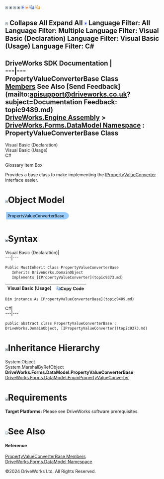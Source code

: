 ![](dotnetimages/collapse.gif) ![](dotnetimages/expand.gif) ![](dotnetimages/collapse.gif) ![](dotnetimages/expand.gif) ![](dotnetimages/drpdown.gif) ![](dotnetimages/drpdown_orange.gif) ![](dotnetimages/copycode.gif) ![](dotnetimages/copycodeHighlight.gif)

![](dotnetimages/collapse.gif) Collapse All Expand All ![](dotnetimages/drpdown.gif) Language Filter: All  Language Filter: Multiple  Language Filter: Visual Basic (Declaration) Language Filter: Visual Basic (Usage) Language Filter: C#  
---  
DriveWorks SDK Documentation  |   
---|---  
PropertyValueConverterBase Class   
[Members](topic9490.md) See Also [Send Feedback](mailto:apisupport@driveworks.co.uk?subject=Documentation Feedback: topic9489.md)  
[DriveWorks.Engine Assembly](topic2156.md) > [DriveWorks.Forms.DataModel Namespace](topic9371.md) : PropertyValueConverterBase Class  
---  
  
Visual Basic (Declaration)    
Visual Basic (Usage)    
C# 

Glossary Item Box

Provides a base class to make implementing the [IPropertyValueConverter](topic9373.md) interface easier. 

# ![](dotnetimages/collapse.gif)Object Model

![](dotnetdiagramimages/image452.png)

# ![](dotnetimages/collapse.gif)Syntax

Visual Basic (Declaration)|   
---|---  
      
    
    Public MustInherit Class PropertyValueConverterBase 
       Inherits DriveWorks.DomainObject
       Implements [IPropertyValueConverter](topic9373.md)   
  
Visual Basic (Usage)| ![](dotnetimages/copycode.gif)Copy Code  
---|---  
      
    
    Dim instance As [PropertyValueConverterBase](topic9489.md)  
  
C#|   
---|---  
      
    
    public abstract class PropertyValueConverterBase : DriveWorks.DomainObject, [IPropertyValueConverter](topic9373.md)    
  
# ![](dotnetimages/collapse.gif)Inheritance Hierarchy

System.Object  
System.MarshalByRefObject  
**DriveWorks.Forms.DataModel.PropertyValueConverterBase**  
[DriveWorks.Forms.DataModel.EnumPropertyValueConverter](topic9470.md)  


# ![](dotnetimages/collapse.gif)Requirements

**Target Platforms:** Please see DriveWorks software prerequisites.

# ![](dotnetimages/collapse.gif)See Also

#### Reference

[PropertyValueConverterBase Members](topic9490.md)   
[DriveWorks.Forms.DataModel Namespace](topic9371.md)

©2024 DriveWorks Ltd. All Rights Reserved.
